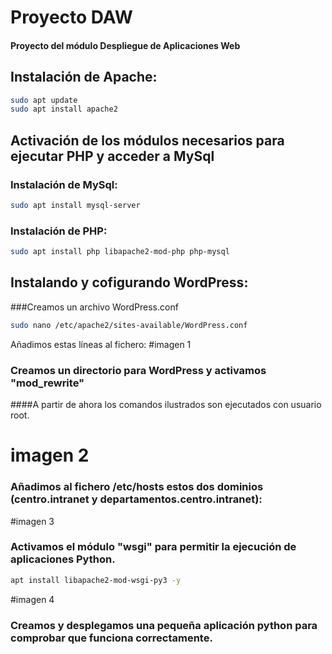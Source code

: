 # Proyecto DAW
#### Proyecto del módulo Despliegue de Aplicaciones Web

## Instalación de Apache:
```bash
sudo apt update
sudo apt install apache2
```
## Activación de los módulos necesarios para ejecutar PHP y acceder a MySql
### Instalación de MySql:
```bash
sudo apt install mysql-server
```
### Instalación de PHP:
```bash
sudo apt install php libapache2-mod-php php-mysql
```

## Instalando y cofigurando WordPress:
###Creamos un archivo WordPress.conf
```bash
sudo nano /etc/apache2/sites-available/WordPress.conf
```
Añadimos estas líneas al fichero:
#imagen 1

### Creamos un directorio para WordPress y activamos "mod_rewrite"
####A partir de ahora los comandos ilustrados son ejecutados con usuario root.
# imagen 2

### Añadimos al fichero /etc/hosts estos dos dominios (centro.intranet y departamentos.centro.intranet):
#imagen 3

### Activamos el módulo "wsgi" para permitir la ejecución de aplicaciones Python.
```bash
apt install libapache2-mod-wsgi-py3 -y
```
#imagen 4

### Creamos y desplegamos una pequeña aplicación python para comprobar que funciona correctamente.
